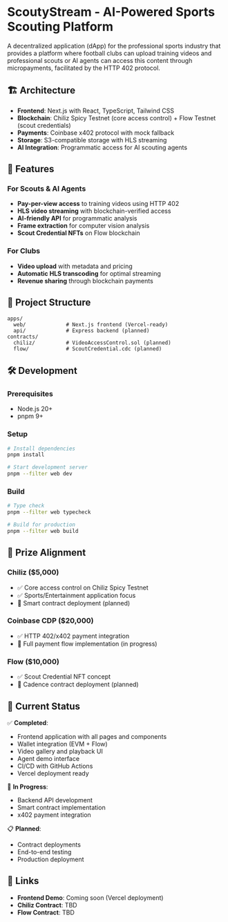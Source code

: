 # ScoutyStream - AI-Powered Sports Scouting Platform

A decentralized application (dApp) for the professional sports industry that provides a platform where football clubs can upload training videos and professional scouts or AI agents can access this content through micropayments, facilitated by the HTTP 402 protocol.

## 🏗️ Architecture

- **Frontend**: Next.js with React, TypeScript, Tailwind CSS
- **Blockchain**: Chiliz Spicy Testnet (core access control) + Flow Testnet (scout credentials)
- **Payments**: Coinbase x402 protocol with mock fallback
- **Storage**: S3-compatible storage with HLS streaming
- **AI Integration**: Programmatic access for AI scouting agents

## 🚀 Features

### For Scouts & AI Agents
- **Pay-per-view access** to training videos using HTTP 402
- **HLS video streaming** with blockchain-verified access
- **AI-friendly API** for programmatic analysis
- **Frame extraction** for computer vision analysis
- **Scout Credential NFTs** on Flow blockchain

### For Clubs
- **Video upload** with metadata and pricing
- **Automatic HLS transcoding** for optimal streaming
- **Revenue sharing** through blockchain payments

## 📁 Project Structure

```
apps/
  web/             # Next.js frontend (Vercel-ready)
  api/             # Express backend (planned)
contracts/
  chiliz/          # VideoAccessControl.sol (planned)
  flow/            # ScoutCredential.cdc (planned)
```

## 🛠️ Development

### Prerequisites
- Node.js 20+
- pnpm 9+

### Setup
```bash
# Install dependencies
pnpm install

# Start development server
pnpm --filter web dev
```

### Build
```bash
# Type check
pnpm --filter web typecheck

# Build for production
pnpm --filter web build
```

## 🎯 Prize Alignment

### Chiliz ($5,000)
- ✅ Core access control on Chiliz Spicy Testnet
- ✅ Sports/Entertainment application focus
- 🔄 Smart contract deployment (planned)

### Coinbase CDP ($20,000)
- ✅ HTTP 402/x402 payment integration
- 🔄 Full payment flow implementation (in progress)

### Flow ($10,000)
- ✅ Scout Credential NFT concept
- 🔄 Cadence contract deployment (planned)

## 🚦 Current Status

✅ **Completed**:
- Frontend application with all pages and components
- Wallet integration (EVM + Flow)
- Video gallery and playback UI
- Agent demo interface
- CI/CD with GitHub Actions
- Vercel deployment ready

🔄 **In Progress**:
- Backend API development
- Smart contract implementation
- x402 payment integration

📋 **Planned**:
- Contract deployments
- End-to-end testing
- Production deployment

## 🔗 Links

- **Frontend Demo**: Coming soon (Vercel deployment)
- **Chiliz Contract**: TBD
- **Flow Contract**: TBD
